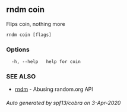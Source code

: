 ## rndm coin

Flips coin, nothing more

```
rndm coin [flags]
```

### Options

```
  -h, --help   help for coin
```

### SEE ALSO

* [rndm](../README.md) - Abusing random.org API

###### Auto generated by spf13/cobra on 3-Apr-2020
